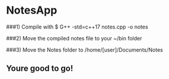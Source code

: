 # NotesApp

###1) Compile with $ G++ -std=c++17 notes.cpp -o notes

###2) Move the compiled notes file to your ~/bin folder

###3) Move the Notes folder to /home/[user]/Documents/Notes

## Youre good to go!
